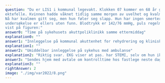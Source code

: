 ```yaml
---
question: "Du er LIS1 i kommunal legevakt. Klokken 07 kommer en 68 år gammel kvinne, transportert av
ektefelle. Kvinnen hadde våknet tidlig samme morgen av uvelhet og kvalme, og nesten besvimt.
Nå har kvalmen gitt seg, men hun føler seg slapp. Hun har ingen smerter. Hun er blek, men klinisk
undersøkelse er ellers uten funn. Blodtrykk er 142/76 mmHg, puls regelmessig 74/minutt. EKG er som
vist på figuren:"
answer0: "Time på sykehusets akuttpoliklinikk samme ettermiddag"
explanation0: ""
answer1: "Innleggelse på kommunal akuttenhet for rehydrering og klinisk overvåkning"
explanation1: ""
answer2: "Umiddelbar innleggelse på sykehus med ambulanse"
explanation2: "Riktig svar. EKG viser at pas. har STEMI, selv om hun ikke har brystsmerter."
answer3: "Sendes hjem med avtale om kontrolltime hos fastlege neste dag"
explanation3: ""
rightAnswer: 2
image: "./img/var2022/8.png"
---
```



